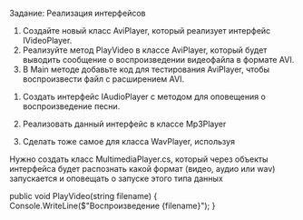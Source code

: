 Задание: Реализация интерфейсов
1) Создайте новый класс AviPlayer, который реализует интерфейс IVideoPlayer.
2) Реализуйте метод PlayVideo в классе AviPlayer, который будет выводить сообщение о воспроизведении видеофайла в формате AVI.
3) В Main методе добавьте код для тестирования AviPlayer, чтобы воспроизвести файл с расширением AVI.

1. Создать интерфейс IAudioPlayer с методом для оповещения о воспроизведение песни.

2. Реализовать данный интерфейс в классе Mp3Player

3. Сделать тоже самое для класса WavPlayer, используя


Нужно создать класс MultimediaPlayer.cs, который через объекты интерфейса будет распознать какой формат (видео, аудио или wav) запускается и оповещать о запуске этого типа данных

public void PlayVideo(string filename)
{
Console.WriteLine($"Воспроизведение {filename}");
}